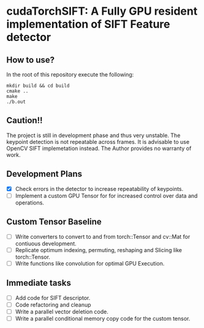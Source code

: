 # cudaTorchSIFT: A Fully GPU resident implementation of SIFT Feature detector

##  How to  use?

In the root of this repository execute the following:
```
mkdir build && cd build
cmake ..
make
./b.out
```

## Caution!!
The project is still in development phase and thus very unstable. The keypoint detection is not repeatable across frames. It is advisable to use OpenCV SIFT implemetation instead.
The Author provides no warranty of work.

## Development Plans
- [x] Check errors in the detector to increase repeatability of keypoints.
- [ ] Implement a custom GPU Tensor for for increased control over data and operations.

## Custom Tensor Baseline
- [ ] Write converters to convert to and from torch::Tensor and cv::Mat for contiuous development.
- [ ] Replicate optimum indexing, permuting, reshaping and Slicing like torch::Tensor.
- [ ] Write functions like convolution for optimal GPU Execution.

## Immediate tasks
- [ ] Add code for SIFT descriptor.
- [ ] Code refactoring and cleanup
- [ ] Write a parallel vector deletion code.
- [ ] Write a parallel conditional memory copy code for the custom tensor.